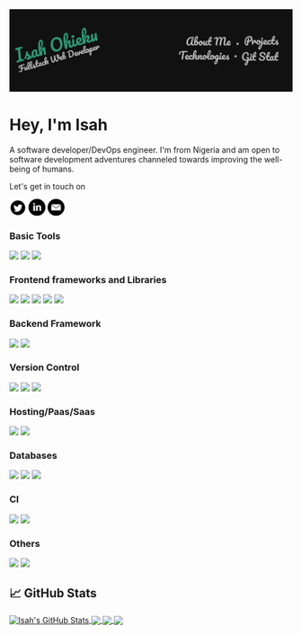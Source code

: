 
<img src="./banner.jpg" />

# Hey, I'm Isah

A software developer/DevOps engineer. I'm from Nigeria and am open to software development adventures channeled towards improving the well-being of humans.

Let's get in touch on 

<a href="https://twitter.com/isahohieku" target="_blank"><img src="./twitter.png" width="30"/></a>
<a href="https://www.linkedin.com/in/isah-ohieku-b982a6164/"><img src="./linkedin.png" width="30"/></a>
<a href="mailto:isahohieku@gmail.com"><img src="./email.png" width="30"/></a>

### Basic Tools
![](https://img.shields.io/badge/html5%20-%23E34F26.svg?&style=for-the-badge&logo=html5&logoColor=white)
![](https://img.shields.io/badge/css3%20-%231572B6.svg?&style=for-the-badge&logo=css3&logoColor=white)
![](https://img.shields.io/badge/javascript%20-%23323330.svg?&style=for-the-badge&logo=javascript&logoColor=%23F7DF1E)

### Frontend frameworks and Libraries
![](https://img.shields.io/badge/angular%20-%23DD0031.svg?&style=for-the-badge&logo=angular&logoColor=white)
![](https://img.shields.io/badge/react%20-%2320232a.svg?&style=for-the-badge&logo=react&logoColor=%2361DAFB)
![](https://img.shields.io/badge/redux%20-%23593d88.svg?&style=for-the-badge&logo=redux&logoColor=white)
![](https://img.shields.io/badge/SASS%20-hotpink.svg?&style=for-the-badge&logo=SASS&logoColor=white)
![](https://img.shields.io/badge/bootstrap%20-%23563D7C.svg?&style=for-the-badge&logo=bootstrap&logoColor=white)

### Backend Framework
![](https://img.shields.io/badge/node.js%20-%2343853D.svg?&style=for-the-badge&logo=node.js&logoColor=white)
![](https://img.shields.io/badge/express.js%20-%23404d59.svg?&style=for-the-badge)


### Version Control
![](https://img.shields.io/badge/webpack%20-%238DD6F9.svg?&style=for-the-badge&logo=webpack&logoColor=black)
![](https://img.shields.io/badge/git%20-%23F05033.svg?&style=for-the-badge&logo=git&logoColor=white)
![](https://img.shields.io/badge/github%20-%23121011.svg?&style=for-the-badge&logo=github&logoColor=white)

### Hosting/Paas/Saas
![](https://img.shields.io/badge/heroku%20-%23430098.svg?&style=for-the-badge&logo=heroku&logoColor=white)
![](https://img.shields.io/badge/AWS%20-%23FF9900.svg?&style=for-the-badge&logo=amazon-aws&logoColor=white)

### Databases
![](https://img.shields.io/badge/mysql-%2300f.svg?&style=for-the-badge&logo=mysql&logoColor=white)
![](https://img.shields.io/badge/postgres-%23316192.svg?&style=for-the-badge&logo=postgresql&logoColor=white)
![](https://img.shields.io/badge/MongoDB-%234ea94b.svg?&style=for-the-badge&logo=mongodb&logoColor=white)

### CI
![](https://img.shields.io/badge/CIRCLECI%20-%23161616.svg?&style=for-the-badge&logo=circleci&logoColor=white)
![](https://img.shields.io/badge/travisci%20-%232B2F33.svg?&style=for-the-badge&logo=travis&logoColor=white)

### Others
![](https://img.shields.io/badge/typescript%20-%23007ACC.svg?&style=for-the-badge&logo=typescript&logoColor=white)
![](https://img.shields.io/badge/docker%20-%230db7ed.svg?&style=for-the-badge&logo=docker&logoColor=white)



## &#x1f4c8; GitHub Stats

<a href="https://github.com/isahohieku/isahohieku">
  <img align="center" src="https://github-readme-stats.vercel.app/api?username=isahohieku&show_icons=true&line_height=27&count_private=true&title_color=bebebe&text_color=bebebe&icon_color=309975&bg_color=111111" alt="Isah's GitHub Stats" />
</a>

<a href="https://github.com/isahohieku/isahohieku">
  <img align="center" src="https://github-readme-stats.vercel.app/api/top-langs/?username=isahohieku&hide=css,html&title_color=bebebe&text_color=bebebe&icon_color=309975&bg_color=111111" />
</a>

<a href="https://github.com/isahohieku/ngx-horizontal-menu-scroll">
  <img align="center" src="https://github-readme-stats.vercel.app/api/pin/?username=isahohieku&repo=ngx-horizontal-menu-scroll&title_color=bebebe&text_color=bebebe&icon_color=309975&bg_color=111111" />
</a>   

<a href="https://github.com/isahohieku/blog-backend">
  <img align="center" src="https://github-readme-stats.vercel.app/api/pin/?username=isahohieku&repo=blog-backend&title_color=bebebe&text_color=bebebe&icon_color=309975&bg_color=111111" />
</a> 